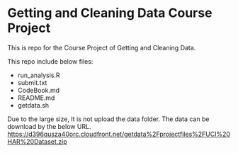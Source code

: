 # Getting and Cleaning Data Course Project
This is repo for the Course Project of Getting and Cleaning Data.

This repo include below files:
* run\_analysis.R  
* submit.txt
* CodeBook.md
* README.md
* getdata.sh

Due to the large size, It is not upload the data folder. The data can be download by the below URL.
https://d396qusza40orc.cloudfront.net/getdata%2Fprojectfiles%2FUCI%20HAR%20Dataset.zip 
